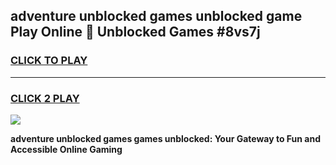 
## adventure unblocked games unblocked game Play Online 👋 Unblocked Games #8vs7j
<h3>
<a href="https://premium.freeplayer.one?title=adventure_unblocked_games&ref=21F">CLICK TO PLAY</a></h3>
<hr>

<h3>
<a href="https://premium.freeplayer.one?title=adventure_unblocked_games&ref=21F">CLICK 2 PLAY</a>
  
</h3>

<a href="https://premium.freeplayer.one?title=adventure_unblocked_games&ref=21F/"><img src="https://clearcache.store/games.png"></a>


**adventure unblocked games games unblocked: Your Gateway to Fun and Accessible Online Gaming**
